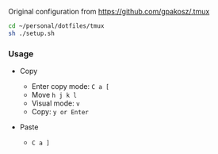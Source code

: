 Original configuration from https://github.com/gpakosz/.tmux

```bash
cd ~/personal/dotfiles/tmux
sh ./setup.sh
```
### Usage

- Copy
  - Enter copy mode: `C a [`
  - Move `h j k l`
  - Visual mode: `v`
  - Copy: `y or Enter`

- Paste
  - `C a ]`
